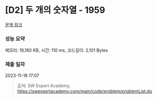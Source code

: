 # [D2] 두 개의 숫자열 - 1959 

[문제 링크](https://swexpertacademy.com/main/code/problem/problemDetail.do?contestProbId=AV5PpoFaAS4DFAUq) 

### 성능 요약

메모리: 19,160 KB, 시간: 110 ms, 코드길이: 2,101 Bytes

### 제출 일자

2023-11-18 17:07



> 출처: SW Expert Academy, https://swexpertacademy.com/main/code/problem/problemList.do